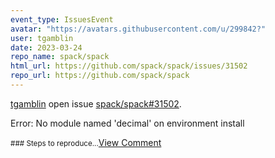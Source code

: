 ```yaml
---
event_type: IssuesEvent
avatar: "https://avatars.githubusercontent.com/u/299842?"
user: tgamblin
date: 2023-03-24
repo_name: spack/spack
html_url: https://github.com/spack/spack/issues/31502
repo_url: https://github.com/spack/spack
---
```


<a href='https://github.com/tgamblin' target='_blank'>tgamblin</a> open issue <a href='https://github.com/spack/spack/issues/31502' target='_blank'>spack/spack#31502</a>.

<p>Error: No module named 'decimal' on environment install</p><small>### Steps to reproduce...</small><a href='https://github.com/spack/spack/issues/31502' target='_blank'>View Comment</a>